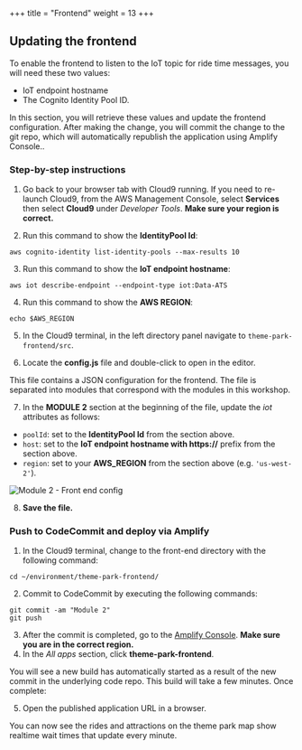 +++
title = "Frontend"
weight = 13
+++

## Updating the frontend

To enable the frontend to listen to the IoT topic for ride time messages, you will need these two values:

- IoT endpoint hostname
- The Cognito Identity Pool ID.

In this section, you will retrieve these values and update the frontend configuration. After making the change, you will commit the change to the git repo, which will automatically republish the application using Amplify Console..

### Step-by-step instructions ###

1. Go back to your browser tab with Cloud9 running. If you need to re-launch Cloud9, from the AWS Management Console, select **Services** then select **Cloud9** under *Developer Tools*. **Make sure your region is correct.**

2. Run this command to show the **IdentityPool Id**:
   
```
aws cognito-identity list-identity-pools --max-results 10
```
3. Run this command to show the **IoT endpoint hostname**:

```
aws iot describe-endpoint --endpoint-type iot:Data-ATS
```
4. Run this command to show the **AWS REGION**:

```
echo $AWS_REGION
```
5. In the Cloud9 terminal, in the left directory panel navigate to `theme-park-frontend/src`. 

6. Locate the **config.js** file and double-click to open in the editor.

This file contains a JSON configuration for the frontend. The file is separated into modules that correspond with the modules in this workshop.

7. In the **MODULE 2** section at the beginning of the file, update the *iot* attributes as follows:

- `poolId`: set to the **IdentityPool Id** from the section above.
- `host`: set to the **IoT endpoint hostname with https://** prefix from the section above.
- `region`: set to your **AWS_REGION** from the section above (e.g. `'us-west-2'`).

![Module 2 - Front end config](../images/2-realtime-frontend1.png)

8. **Save the file.**

### Push to CodeCommit and deploy via Amplify

1. In the Cloud9 terminal, change to the front-end directory with the following command:
``` 
cd ~/environment/theme-park-frontend/
```
2. Commit to CodeCommit by executing the following commands:
```
git commit -am "Module 2"
git push
```
3. After the commit is completed, go to the [Amplify Console](https://console.aws.amazon.com/amplify/). **Make sure you are in the correct region.**
4. In the *All apps* section, click **theme-park-frontend**.

You will see a new build has automatically started as a result of the new commit in the underlying code repo. This build will take a few minutes. Once complete:

5. Open the published application URL in a browser.

You can now see the rides and attractions on the theme park map show realtime wait times that update every minute.
